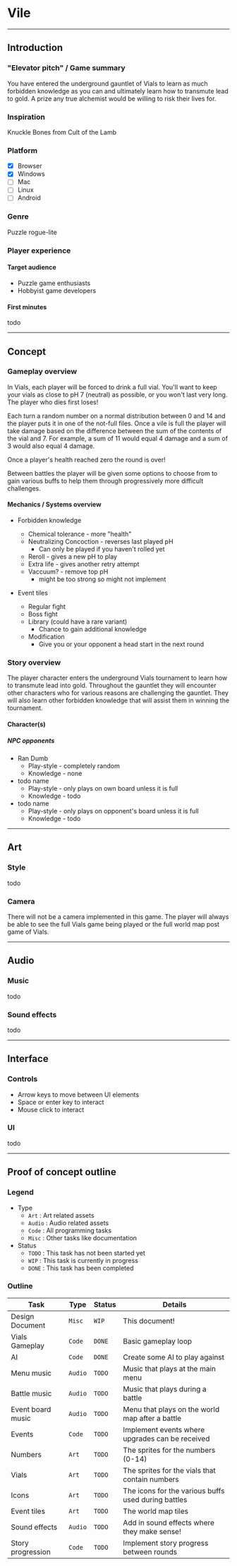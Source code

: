 # Vile

------------------------------------------------------------------------------------------------------------------------

## Introduction

### "Elevator pitch" / Game summary

You have entered the underground gauntlet of Vials to learn as much forbidden knowledge as you can and ultimately learn
how to transmute lead to gold. A prize any true alchemist would be willing to risk their lives for.

### Inspiration

Knuckle Bones from Cult of the Lamb

### Platform

- [x] Browser
- [x] Windows
- [ ] Mac
- [ ] Linux
- [ ] Android

### Genre

Puzzle rogue-lite

### Player experience

#### Target audience

* Puzzle game enthusiasts
* Hobbyist game developers

#### First minutes

todo

------------------------------------------------------------------------------------------------------------------------

## Concept

### Gameplay overview

In Vials, each player will be forced to drink a full vial. You'll want to keep your vials as close to pH 7 (neutral) as
possible, or you won't last very long. The player who dies first loses!

Each turn a random number on a normal distribution between 0 and 14 and the player puts it in one of the not-full files.
Once a vile is full the player will take damage based on the difference between the sum of the contents of the vial and
7\. For example, a sum of 11 would equal 4 damage and a sum of 3 would also equal 4 damage.

Once a player's health reached zero the round is over!

Between battles the player will be given some options to choose from to gain various buffs to help them through
progressively more difficult challenges.

#### Mechanics / Systems overview

* Forbidden knowledge
    * Chemical tolerance - more "health"
    * Neutralizing Concoction - reverses last played pH
        * Can only be played if you haven't rolled yet
    * Reroll - gives a new pH to play
    * Extra life - gives another retry attempt
    * Vaccuum? - remove top pH
        * might be too strong so might not implement

* Event tiles
    * Regular fight
    * Boss fight
    * Library (could have a rare variant)
        * Chance to gain additional knowledge
    * Modification
        * Give you or your opponent a head start in the next round

### Story overview

The player character enters the underground Vials tournament to learn how to transmute lead into gold. Throughout the
gauntlet they will encounter other characters who for various reasons are challenging the gauntlet. They will also
learn other forbidden knowledge that will assist them in winning the tournament.

#### Character(s)

##### NPC opponents

* Ran Dumb
    * Play-style - completely random
    * Knowledge - none
* todo name
    * Play-style - only plays on own board unless it is full
    * Knowledge - todo
* todo name
    * Play-style - only plays on opponent's board unless it is full
    * Knowledge - todo

------------------------------------------------------------------------------------------------------------------------

## Art

### Style

todo

### Camera

There will not be a camera implemented in this game. The player will always be able to see the full Vials game being
played or the full world map post game of Vials.

------------------------------------------------------------------------------------------------------------------------

## Audio

### Music

todo

### Sound effects

todo

------------------------------------------------------------------------------------------------------------------------

## Interface

### Controls

* Arrow keys to move between UI elements
* Space or enter key to interact
* Mouse click to interact

### UI

todo

------------------------------------------------------------------------------------------------------------------------

## Proof of concept outline

### Legend

* Type
    * `Art`   : Art related assets
    * `Audio` : Audio related assets
    * `Code`  : All programming tasks
    * `Misc`  : Other tasks like documentation
* Status
    * `TODO`  : This task has not been started yet
    * `WIP`   : This task is currently in progress
    * `DONE`  : This task has been completed

### Outline

| Task              | Type    | Status | Details                                             |
|-------------------|---------|--------|-----------------------------------------------------|
| Design Document   | `Misc`  | `WIP`  | This document!                                      |
| Vials Gameplay    | `Code`  | `DONE` | Basic gameplay loop                                 |
| AI                | `Code`  | `DONE` | Create some AI to play against                      |
| Menu music        | `Audio` | `TODO` | Music that plays at the main menu                   |
| Battle music      | `Audio` | `TODO` | Music that plays during a battle                    |
| Event board music | `Audio` | `TODO` | Menu that plays on the world map after a battle     |
| Events            | `Code`  | `TODO` | Implement events where upgrades can be received     |
| Numbers           | `Art`   | `TODO` | The sprites for the numbers (0-14)                  |
| Vials             | `Art`   | `TODO` | The sprites for the vials that contain numbers      |
| Icons             | `Art`   | `TODO` | The icons for the various buffs used during battles |
| Event tiles       | `Art`   | `TODO` | The world map tiles                                 |
| Sound effects     | `Audio` | `TODO` | Add in sound effects where they make sense!         |
| Story progression | `Code`  | `TODO` | Implement story progress between rounds             |
